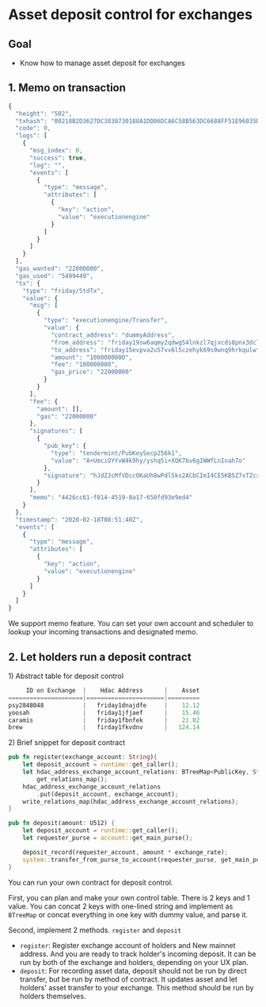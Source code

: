 # Asset deposit control for exchanges

## Goal

* Know how to manage asset deposit for exchanges

## 1. Memo on transaction

```javascript
{
  "height": "502",
  "txhash": "00218B2D3627DC3838730188A1DD06DCA6C58B563DC6688FF51E96035DFD3DDB",
  "code": 0,
  "logs": [
    {
      "msg_index": 0,
      "success": true,
      "log": "",
      "events": [
        {
          "type": "message",
          "attributes": [
            {
              "key": "action",
              "value": "executionengine"
            }
          ]
        }
      ]
    }
  ],
  "gas_wanted": "22000000",
  "gas_used": "5499449",
  "tx": {
    "type": "friday/StdTx",
    "value": {
      "msg": [
        {
          "type": "executionengine/Transfer",
          "value": {
            "contract_address": "dummyAddress",
            "from_address": "friday19sw6aqmy2qdwg54lnkzl7qjxcds8pnx3dclu8n",
            "to_address": "friday15evpva2u57vv6l5czehyk69s0wnq9hrkqulwfz",
            "amount": "1000000000",
            "fee": "100000000",
            "gas_price": "22000000"
          }
        }
      ],
      "fee": {
        "amount": [],
        "gas": "22000000"
      },
      "signatures": [
        {
          "pub_key": {
            "type": "tendermint/PubKeySecp256k1",
            "value": "A+UmciOYYvW4k9hy/yshq5i+XOK7bv6gIWWfLnInah7o"
          },
          "signature": "hJdZJcMfVDccOKaUh8wPdl5ks2ACbCImI4CE5KB5Z7xTZcxbH/Q69H94TDHMw0dXbv0inS6hAYQrQixRWTlOIA=="
        }
      ],
      "memo": "4426cc61-f814-4519-8a17-650fd93e9ed4"
    }
  },
  "timestamp": "2020-02-18T08:51:40Z",
  "events": [
    {
      "type": "message",
      "attributes": [
        {
          "key": "action",
          "value": "executionengine"
        }
      ]
    }
  ]
}
```

We support memo feature. You can set your own account and scheduler to lookup your incoming transactions and designated memo.

## 2. Let holders run a deposit contract

1\) Abstract table for deposit control

```rust
     ID on Exchange  |    Hdac Address      |    Asset
=====================|======================|=========
psy2848048           |   friday1dnajdfe     |    12.12
yoosah               |   friday1jfjaef      |    15.46
caramis              |   friday1fbnfek      |    21.02
brew                 |   firday1fkvdnv      |   124.14
```

2\) Brief snippet for deposit contract

```rust
pub fn register(exchange_account: String){
    let deposit_account = runtime::get_caller();
    let hdac_address_exchange_account_relations: BTreeMap<PublicKey, String> =
        get_relations_map();
    hdac_address_exchange_account_relations
        .put(deposit_account, exchange_account);
    write_relations_map(hdac_address_exchange_account_relations);
}

pub fn deposit(amount: U512) {
    let deposit_account = runtime::get_caller();
    let requester_purse = account::get_main_purse();

    deposit_record(requester_account, amount * exchange_rate);
    system::transfer_from_purse_to_account(requester_purse, get_main_purse(), amount);
}
```

You can run your own contract for deposit control.

First, you can plan and make your own control table. There is 2 keys and 1 value. You can concat 2 keys with one-lined string and implement as `BTreeMap` or concat everything in one key with dummy value, and parse it.

Second, implement 2 methods. `register` and `deposit`

* `register`: Register exchange account of holders and New mainnet address. And you are ready to track holder's incoming deposit. It can be run by both of the exchange and holders, depending on your UX plan.
* `deposit`: For recording asset data, deposit should not be run by direct transfer, but be run by method of contract. It updates asset and let holders' asset transfer to your exchange. This method should be run by holders themselves.

